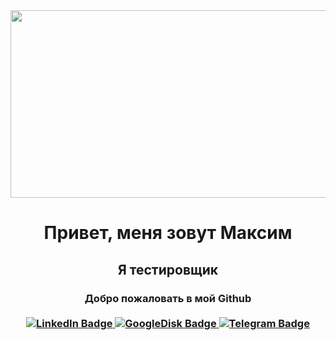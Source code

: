 
<div align="center">
  <img src=https://proudalenku.ru/wp-content/uploads/bfi_thumb/testirovshchik-po-obuchenie-p8uj41a7v9yaz5akolf1bntu6zc8bhu8tg4fj2ip4o.png" width="600" height="300"/>
</div>
<h1 align="center">Привет, меня зовут Максим</a>
<h2 align="center">Я тестировщик</a>
<h3 align="center">Добро пожаловать в мой Github</a>

<div id="badges">
  <br>
  <a href="https://www.linkedin.com/in/doodlezzz/">
    <img src="https://img.shields.io/badge/LinkedIn-blue?style=for-the-badge&logo=linkedin&logoColor=white" alt="LinkedIn Badge"/>
  </a>
  <a href="https://drive.google.com/file/d/1Q63w5n6LhxivDC-NQ44wso2dZwHjJ9P1/view?usp=share_link">
    <img src="https://img.shields.io/badge/myresume-btightgreen?logo=google&logoColor=white&style=for-the-badge" alt="GoogleDisk Badge"/>
  </a>
  <a href="https://t.me/Do_OdlezzZ">
    <img src="https://img.shields.io/badge/Telegram-inactive?logo=telegram&logoColor=white&style=for-the-badge" alt="Telegram Badge"/>
  </a>
</div>





<!--### Hi there 👋

<!--
**iDoOdlezzZ/iDoOdlezzZ** is a ✨ _special_ ✨ repository because its `README.md` (this file) appears on your GitHub profile.

Here are some ideas to get you started:

- 🔭 I’m currently working on ...
- 🌱 I’m currently learning ...
- 👯 I’m looking to collaborate on ...
- 🤔 I’m looking for help with ...
- 💬 Ask me about ...
- 📫 How to reach me: ...
- 😄 Pronouns: ...
- ⚡ Fun fact: ...
-->
